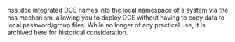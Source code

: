 nss_dce integrated DCE names into the local namespace of a system via the nss
mechanism, allowing you to deploy DCE without having to copy data to local
password/group files. While no longer of any practical use, it is archived here
for historical consideration.
